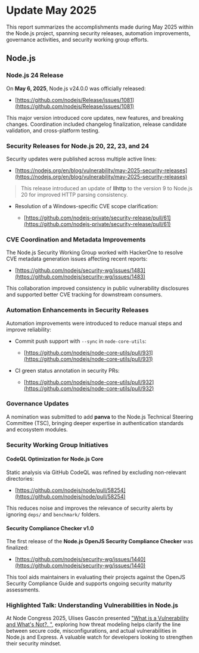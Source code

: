 # Update May 2025

This report summarizes the accomplishments made during May 2025 within the Node.js project, spanning security releases, automation improvements, governance activities, and security working group efforts.

## Node.js

### Node.js 24 Release

On **May 6, 2025**, Node.js v24.0.0 was officially released:

* [https://github.com/nodejs/Release/issues/1081](https://github.com/nodejs/Release/issues/1081)

This major version introduced core updates, new features, and breaking changes. Coordination included changelog finalization, release candidate validation, and cross-platform testing.

### Security Releases for Node.js 20, 22, 23, and 24

Security updates were published across multiple active lines:

* [https://nodejs.org/en/blog/vulnerability/may-2025-security-releases](https://nodejs.org/en/blog/vulnerability/may-2025-security-releases)

> This release introduced an update of **llhttp** to the version 9 to Node.js 20 for improved HTTP parsing consistency.

* Resolution of a Windows-specific CVE scope clarification:

  * [https://github.com/nodejs-private/security-release/pull/61](https://github.com/nodejs-private/security-release/pull/61)

### CVE Coordination and Metadata Improvements

The Node.js Security Working Group worked with HackerOne to resolve CVE metadata generation issues affecting recent reports:

* [https://github.com/nodejs/security-wg/issues/1483](https://github.com/nodejs/security-wg/issues/1483)

This collaboration improved consistency in public vulnerability disclosures and supported better CVE tracking for downstream consumers.

### Automation Enhancements in Security Releases

Automation improvements were introduced to reduce manual steps and improve reliability:

* Commit push support with `--sync` in `node-core-utils`:
  * [https://github.com/nodejs/node-core-utils/pull/931](https://github.com/nodejs/node-core-utils/pull/931)
 
* CI green status annotation in security PRs:
  * [https://github.com/nodejs/node-core-utils/pull/932](https://github.com/nodejs/node-core-utils/pull/932)

### Governance Updates

A nomination was submitted to add **panva** to the Node.js Technical Steering Committee (TSC), bringing deeper expertise in authentication standards and ecosystem modules.

### Security Working Group Initiatives

#### CodeQL Optimization for Node.js Core

Static analysis via GitHub CodeQL was refined by excluding non-relevant directories:

* [https://github.com/nodejs/node/pull/58254](https://github.com/nodejs/node/pull/58254)

This reduces noise and improves the relevance of security alerts by ignoring `deps/` and `benchmark/` folders.

#### Security Compliance Checker v1.0

The first release of the **Node.js OpenJS Security Compliance Checker** was finalized:

* [https://github.com/nodejs/security-wg/issues/1440](https://github.com/nodejs/security-wg/issues/1440)

This tool aids maintainers in evaluating their projects against the OpenJS Security Compliance Guide and supports ongoing security maturity assessments.

### Highlighted Talk: Understanding Vulnerabilities in Node.js

At Node Congress 2025, Ulises Gascón presented ["What is a Vulnerability and What's Not?. "](https://gitnation.com/contents/what-is-a-vulnerability-and-whats-not-making-sense-of-nodejs-and-express-threat-models), exploring how threat modeling helps clarify the line between secure code, misconfigurations, and actual vulnerabilities in Node.js and Express. A valuable watch for developers looking to strengthen their security mindset.

